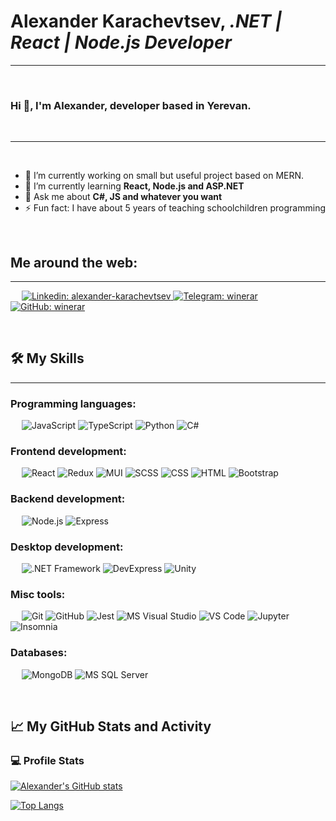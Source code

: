 # Alexander Karachevtsev, *.NET | React | Node.js Developer*


-------------------
&emsp;
<h3 align="left">Hi 👋, I'm Alexander, developer based in Yerevan.</h3>
&emsp;

-------------------
&emsp;

- 🔭 I’m currently working on small but useful project based on MERN. 
- 🌱 I’m currently learning **React, Node.js and ASP.NET**
- 💬 Ask me about **C#, JS and whatever you want**
- ⚡ Fun fact: I have about 5 years of teaching schoolchildren programming

&emsp;

## Me around the web:
-------------------


&emsp;
<a href="https://www.linkedin.com/in/alexander-karachevtsev/">
    ![Linkedin: alexander-karachevtsev](https://img.shields.io/badge/-Alexander%20Karachevtsev-blue?style=flat-rounded&logo=Linkedin&logoColor=white)
</a>
<a href="https://t.me/winerar">
    ![Telegram: winerar](https://img.shields.io/badge/-winerar-blue?style=flat-rounded&logo=Telegram&logoColor=white)
</a>
<a href="https://github.com/winerar">
    ![GitHub: winerar](https://img.shields.io/github/followers/winerar?label=follow&style=social)
</a>

&emsp;

## 🛠️ My Skills
-------------------
### Programming languages:
&emsp;
![JavaScript](https://img.shields.io/badge/-JavaScript-000?&logo=JavaScript)
![TypeScript](https://img.shields.io/badge/-TypeScript-000?&logo=TypeScript&logoColor=007ACC)
![Python](https://img.shields.io/badge/-Python-000?&logo=Python)
![C#](https://img.shields.io/badge/-C%23-000?&logo=CSharp)

### Frontend development:
&emsp;
![React](https://img.shields.io/badge/-React-000?&logo=React)
![Redux](https://img.shields.io/badge/-Redux-000?&logo=Redux)
![MUI](https://img.shields.io/badge/-MUI-000?&logo=MUI)
![SCSS](https://img.shields.io/badge/-SCSS-000?&logo=Sass)
![CSS](https://img.shields.io/badge/-CSS-000?&logo=CSS3)
![HTML](https://img.shields.io/badge/-HTML-000?&logo=HTML5)
![Bootstrap](https://img.shields.io/badge/-Bootstrap-000?&logo=bootstrap)

### Backend development:
&emsp;
![Node.js](https://img.shields.io/badge/-Node%2Ejs-000?&logo=Node%2Ejs)
![Express](https://img.shields.io/badge/-Express-000?&logo=Express)

### Desktop development:
&emsp;
![.NET Framework](https://img.shields.io/badge/-%2ENET%20Framework-000?&logo=dotnet)
![DevExpress](https://img.shields.io/badge/-DevExpress-000?&logo=DevExpress)
![Unity](https://img.shields.io/badge/-Unity-000?&logo=Unity)

### Misc tools:
&emsp;
![Git](https://img.shields.io/badge/-Git-000?&logo=Git)
![GitHub](https://img.shields.io/badge/-GitHub-000?&logo=GitHub)
![Jest](https://img.shields.io/badge/-Jest-000?&logo=Jest)
![MS Visual Studio](https://img.shields.io/badge/-Visual%20Studio-000?&logo=Visual-Studio)
![VS Code](https://img.shields.io/badge/-VS%20Code-000?&logo=Visual-Studio-Code)
![Jupyter](https://img.shields.io/badge/-Jupyter-000?&logo=Jupyter)
![Insomnia](https://img.shields.io/badge/-Insomnia-000?&logo=Insomnia)

<!--
### Services & Frameworks: 
&emsp;
![Hasura](https://img.shields.io/badge/-Hasura-000?&logo=Hasura)
![Auth0](https://img.shields.io/badge/-Auth0-000?&logo=Auth0)
![Serverless](https://img.shields.io/badge/-Serverless-000?&logo=Serverless)
-->

### Databases:
&emsp;
![MongoDB](https://img.shields.io/badge/-MongoDB-000?&logo=MongoDB)
![MS SQL Server](https://img.shields.io/badge/-Microsoft%20SQL%20Server-000?&logo=Microsoft%20SQL%20Server)
<!--
### SRE & DevOps:
&emsp;
![AWS](https://img.shields.io/badge/-AWS-000?&logo=Amazon-AWS)
![Azure](https://img.shields.io/badge/-Azure-000?&logo=Microsoft-Azure)
![Terraform](https://img.shields.io/badge/-Terraform-000?&logo=Terraform)
![Kubernetes](https://img.shields.io/badge/-Kubernetes-000?&logo=Kubernetes)
![Consul](https://img.shields.io/badge/-Consul-000?&logo=Consul)
![Prometheus](https://img.shields.io/badge/-Prometheus-000?&logo=Prometheus)
![Grafana](https://img.shields.io/badge/-Grafana-000?&logo=Grafana)
![Nginx](https://img.shields.io/badge/-Nginx-000?&logo=Nginx)
![Chef](https://img.shields.io/badge/-Chef-000?&logo=Chef)
-->

&emsp;

## 📈 My GitHub Stats and Activity

### 💻 Profile Stats

[![Alexander's GitHub stats](https://github-readme-stats.vercel.app/api?username=winerar)](https://github.com/anuraghazra/github-readme-stats)

[![Top Langs](https://github-readme-stats.vercel.app/api/top-langs/?username=winerar&layout=compact)](https://github.com/anuraghazra/github-readme-stats)

<!--
### 🔥 Streak Stats

![Berkeli's GitHub stats](https://github-readme-streak-stats.herokuapp.com/?user=berkeli&theme=tokyonight)

### 📊 Contribution Stats

<img alt="Berkeli's Activity Graph" src="https://github-readme-activity-graph.cyclic.app/graph/?username=winerar&bg_color=1F222E&color=F8D866&line=F85D7F&point=FFFFFF&hide_border=true" />

------
Credit: [Berkeli](https://github.com/Berkeli)
Last Edited on: 06/21/2023
-->
<!--
[![Anurag's GitHub stats](https://github-readme-stats.vercel.app/api?username=winerar)](https://github.com/anuraghazra/github-readme-stats)

[![Top Langs](https://github-readme-stats.vercel.app/api/top-langs/?username=winerar&layout=compact)](https://github.com/anuraghazra/github-readme-stats)
-->
<!--
**winerar/winerar** is a ✨ _special_ ✨ repository because its `README.md` (this file) appears on your GitHub profile.

Here are some ideas to get you started:

- 🔭 I’m currently working on ...
- 🌱 I’m currently learning ...
- 👯 I’m looking to collaborate on ...
- 🤔 I’m looking for help with ...
- 💬 Ask me about ...
- 📫 How to reach me: ...
- 😄 Pronouns: ...
- ⚡ Fun fact: ...
-->
